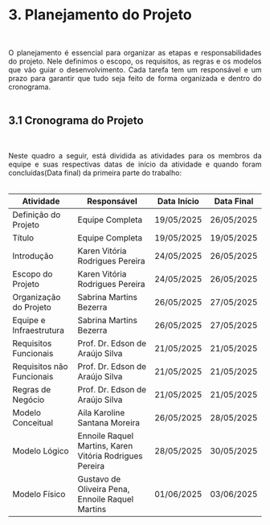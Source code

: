 # 3. Planejamento do Projeto

<br>

<p align="justify">O planejamento é essencial para organizar as etapas e responsabilidades do projeto. Nele definimos o escopo, os requisitos, as regras e os modelos que vão guiar o desenvolvimento. Cada tarefa tem um responsável e um prazo para garantir que tudo seja feito de forma organizada e dentro do cronograma.

<br>
<br>

## 3.1 Cronograma do Projeto

<br>

<p align="justify">Neste quadro a seguir, está dividida as atividades para os membros da equipe e suas respectivas datas de início da atividade e quando foram concluídas(Data final) da primeira parte do trabalho:

<br>
<br>


| Atividade                 | Responsável                            | Data Início | Data Final  |
|---------------------------|-----------------------------------------|-------------|-------------|
| Definição do Projeto      | Equipe Completa                        | 19/05/2025  | 26/05/2025  |
| Título                    | Equipe Completa                        | 19/05/2025  | 19/05/2025  |
| Introdução                | Karen Vitória Rodrigues Pereira        | 24/05/2025  | 26/05/2025  |
| Escopo do Projeto         | Karen Vitória Rodrigues Pereira        | 24/05/2025  | 26/05/2025  |
| Organização do Projeto    | Sabrina Martins Bezerra                | 26/05/2025  | 27/05/2025  |
| Equipe e Infraestrutura   | Sabrina Martins Bezerra                | 26/05/2025  | 27/05/2025  |
| Requisitos Funcionais     | Prof. Dr. Edson de Araújo Silva        | 21/05/2025  | 21/05/2025  |
| Requisitos não Funcionais | Prof. Dr. Edson de Araújo Silva        | 21/05/2025  | 21/05/2025  |
| Regras de Negócio         | Prof. Dr. Edson de Araújo Silva        | 21/05/2025  | 21/05/2025  |
| Modelo Conceitual         | Aila Karoline Santana Moreira          | 26/05/2025  | 28/05/2025  |
| Modelo Lógico             | Ennoile Raquel Martins, Karen Vitória Rodrigues Pereira| 28/05/2025  | 30/05/2025  |
| Modelo Físico             | Gustavo de Oliveira Pena, Ennoile Raquel Martins| 01/06/2025  | 03/06/2025  |

